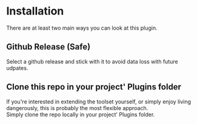 # Installation

There are at least two main ways you can look at this plugin.

## Github Release (Safe)
Select a github release and stick with it to avoid data loss with future udpates.

## Clone this repo in your project' Plugins folder
If you're interested in extending the toolset yourself, or simply enjoy living dangerously, this is probably the most flexible approach.  
Simply clone the repo locally in your project' Plugins folder.
